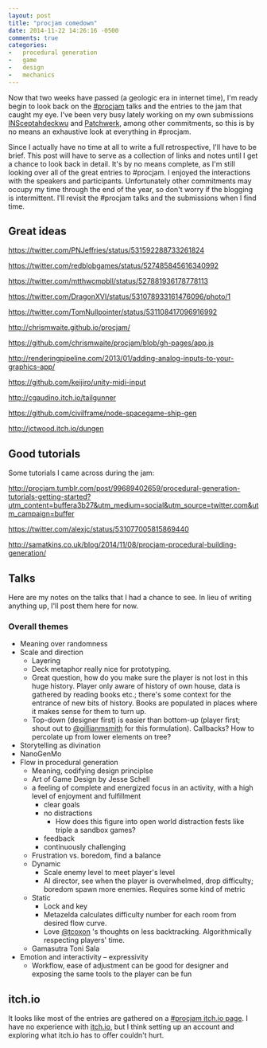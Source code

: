 ```yaml
---
layout: post
title: "procjam comedown"
date: 2014-11-22 14:26:16 -0500
comments: true
categories:
-   procedural generation
-   game
-   design
-   mechanics
---
```

Now that two weeks have passed (a geologic era in internet time), I'm ready begin to look back on the [#procjam](https://twitter.com/hashtag/procjam) talks and the entries to the jam that caught my eye.  I've been very busy lately working on my own submissions [INSceptahdeckwu](http://zerosalife.github.io/blog/2014/11/08/insceptahdeckwu/) and [Patchwerk](http://zerosalife.github.io/blog/2014/11/15/patchwerk/), among other commitments, so this is by no means an exhaustive look at everything in #procjam.

<!--more-->

Since I actually have no time at all to write a full retrospective, I'll have to be brief.  This post will have to serve as a collection of links and notes until I get a chance to look back in detail.  It's by no means complete, as I'm still looking over all of the great entries to #procjam.  I enjoyed the interactions with the speakers and participants.  Unfortunately other commitments may occupy my time through the end of the year, so don't worry if the blogging is intermittent.  I'll revisit the #procjam talks and the submissions when I find time.

## Great ideas

<https://twitter.com/PNJeffries/status/531592288733261824>

<https://twitter.com/redblobgames/status/527485845616340992>

<https://twitter.com/mtthwcmpbll/status/527881936178778113>

<https://twitter.com/DragonXVI/status/531078933161476096/photo/1>

<https://twitter.com/TomNullpointer/status/531108417096916992>

<http://chrismwaite.github.io/procjam/>

<https://github.com/chrismwaite/procjam/blob/gh-pages/app.js>

<http://renderingpipeline.com/2013/01/adding-analog-inputs-to-your-graphics-app/>

<https://github.com/keijiro/unity-midi-input>

<http://cgaudino.itch.io/tailgunner>

<https://github.com/civilframe/node-spacegame-ship-gen>

<http://jctwood.itch.io/dungen>

## Good tutorials

Some tutorials I came across during the jam:

[<http://procjam.tumblr.com/post/99689402659/procedural-generation-tutorials-getting-started?utm_content=buffera3b27&utm_medium=social&utm_source=twitter.com&utm_campaign=buffer>](http://procjam.tumblr.com/post/99689402659/procedural-generation-tutorials-getting-started?utm_content%3Dbuffera3b27&utm_medium%3Dsocial&utm_source%3Dtwitter.com&utm_campaign%3Dbuffer)

<https://twitter.com/alexjc/status/531077005815869440>

<http://samatkins.co.uk/blog/2014/11/08/procjam-procedural-building-generation/>

## Talks

Here are my notes on the talks that I had a chance to see.  In lieu of writing anything up, I'll post them here for now.

### Overall themes

-   Meaning over randomness
-   Scale and direction
    -   Layering
    -   Deck metaphor really nice for prototyping.
    -   Great question, how do you make sure the player is not lost in
        this huge history.  Player only aware of history of own house,
        data is gathered by reading books etc.; there's some context for
        the entrance of new bits of history.  Books are populated in
        places where it makes sense for them to turn up.
    -   Top-down (designer first) is easier than bottom-up (player first;
        shout out to [@gillianmsmith](https://twitter.com/gillianmsmith) for this formulation).  Callbacks?
        How to percolate up from lower elements on tree?
-   Storytelling as divination
-   NanoGenMo
-   Flow in procedural generation
    -   Meaning, codifying design principlse
    -   Art of Game Design by Jesse Schell
    -   a feeling of complete and energized focus in an activity, with a
        high level of enjoyment and fulfillment
        -   clear goals
        -   no distractions
            -   How does this figure into open world distraction fests like
                triple a sandbox games?
        -   feedback
        -   continuously challenging
    -   Frustration vs. boredom, find a balance
    -   Dynamic
        -   Scale enemy level to meet player's level
        -   AI director, see when the player is overwhelmed, drop difficulty;
            boredom spawn more enemies.  Requires some kind of metric
    -   Static
        -   Lock and key
        -   Metazelda calculates difficulty number for each room from
            desired flow curve.
        -   Love [@tcoxon](https://github.com/tcoxon) 's thoughts on less backtracking.  Algorithmically respecting players' time.
    -   Gamasutra Toni Sala
-   Emotion and interactivity &#x2013; expressivity
    -   Workflow, ease of adjustment can be good for designer and exposing
        the same tools to the player can be fun

## itch.io

It looks like most of the entries are gathered on a [#procjam itch.io page](http://itch.io/jam/procjam).  I have no experience with [itch.io](http://itch.io/), but I think setting up an account and exploring what itch.io has to offer couldn't hurt.
